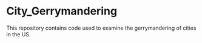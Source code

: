 # City_Gerrymandering
This repository contains code used to examine the gerrymandering of cities in the US.
